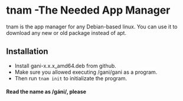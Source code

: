 # tnam -The Needed App Manager
tnam is the app manager for any Debian-based linux. You can use it to download any new or old package instead of apt.

## Installation
- Install gani-x.x.x_amd64.deb from github.
- Make sure you allowed executing /gani/gani as a program.
- Then run ```tnam init``` to initializate the program.

#### Read the name as /gáni/, **please**